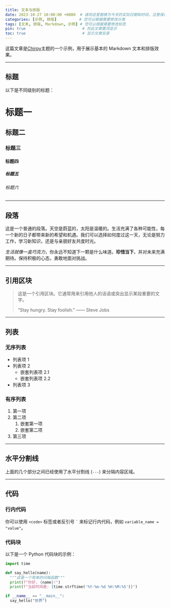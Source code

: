```yaml
---
title: 文本与排版
date: 2023-10-27 10:00:00 +0800  # 请将这里替换为今天的实际日期和时间，注意保留时区 (+0800 是中国标准时间)
categories: [示例, 排版]          # 您可以根据需要修改分类
tags: [文本, 排版, Markdown, 示例] # 您可以根据需要修改标签
pin: true                         # 将此文章置顶显示
toc: true                         # 显示文章目录
---
```


这篇文章是[Chirpy](https://github.com/cotes2020/jekyll-theme-chirpy/)主题的一个示例，用于展示基本的 Markdown 文本和排版效果。

---

## 标题

以下是不同级别的标题：

# 标题一
## 标题二
### 标题三
#### 标题四
##### 标题五
###### 标题六

---

## 段落

这是一个普通的段落。天空是蔚蓝的，太阳是温暖的。生活充满了各种可能性，每一个新的日子都带来新的希望和机遇。我们可以选择如何度过这一天，无论是努力工作，学习新知识，还是与亲朋好友共度时光。

*生活就像一盒巧克力*，你永远不知道下一颗是什么味道。**珍惜当下**，并对未来充满期待。保持积极的心态，勇敢地面对挑战。

---

## 引用区块

> 这是一个引用区块。它通常用来引用他人的话语或突出显示某段重要的文字。
>
> “Stay hungry. Stay foolish.” —— Steve Jobs

---

## 列表

### 无序列表

*   列表项 1
*   列表项 2
    *   嵌套列表项 2.1
    *   嵌套列表项 2.2
*   列表项 3

### 有序列表

1.  第一项
2.  第二项
    1.  嵌套第一项
    2.  嵌套第二项
3.  第三项

---

## 水平分割线

上面的几个部分之间已经使用了水平分割线 (`---`) 来分隔内容区域。

---

## 代码

### 行内代码

你可以使用 `<code>` 标签或者反引号 `` ` `` 来标记行内代码，例如 `variable_name = "value"`。

### 代码块

以下是一个 Python 代码块的示例：

```python
import time

def say_hello(name):
  """这是一个简单的问候函数"""
  print(f"你好, {name}!")
  print(f"当前时间是: {time.strftime('%Y-%m-%d %H:%M:%S')}")

if __name__ == "__main__":
  say_hello("世界")
```
